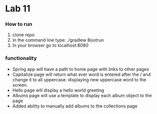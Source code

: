 # Lab 11 

### How to run
1) clone repo
2) In the command line type: ./gradlew Bootrun 
3) In your browser go to localhost:8080

### functionality
- Spring app will have a path to home page with links to other pages
- Capitalize page will return what ever word is entered after the / and change it to all uppercase.
displaying new uppercase word to the screen.
- Hello page will display a hello world greeting
- Albums page will use a template to display each album object to the page
- Added ability to manually add albums to the collections page



